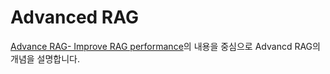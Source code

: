 # Advanced RAG

[Advance RAG- Improve RAG performance](https://luv-bansal.medium.com/advance-rag-improve-rag-performance-208ffad5bb6a)의 내용을 중심으로 Advancd RAG의 개념을 설명합니다.
